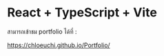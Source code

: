 # React + TypeScript + Vite

สามารถเข้าชม portfolio ได้ที่ :

https://chloeuchi.github.io/Portfolio/
